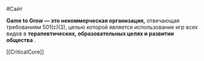 #Сайт 

**Game to Grow — это некоммерческая организация,** отвечающая требованиям 501(c)(3), целью которой является использование игр всех видов в **терапевтических, образовательных целях и развитии общества** .

[[CriticalCore]]